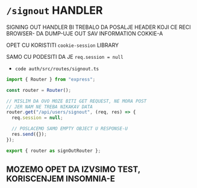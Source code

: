 # `/signout` HANDLER

SIGNING OUT HANDLER BI TREBALO DA POSALJE HEADER KOJI CE RECI BROWSER- DA DUMP-UJE OUT SAV INFORMATION COKKIE-A 

OPET CU KORISTITI `cookie-session` LIBRARY

SAMO CU PODESITI DA JE `req.session = null`

- `code auth/src/routes/signout.ts`

```ts
import { Router } from "express";

const router = Router();

// MISLIM DA OVO MOZE BITI GET REQUEST, NE MORA POST
// JER NAM NE TREBA NIKAKAV DATA
router.get("/api/users/signout", (req, res) => {
  req.session = null;

  // POSLACEMO SAMO EMPTY OBJECT U RESPONSE-U
  res.send({});
});

export { router as signOutRouter };
```

## MOZEMO OPET DA IZVSIMO TEST, KORISCENJEM INSOMNIA-E


